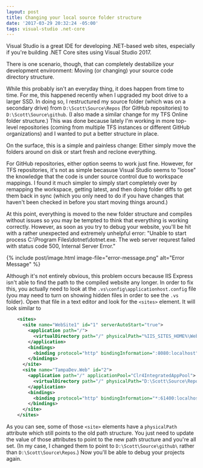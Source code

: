 ```yaml
---
layout: post
title: Changing your local source folder structure
date: '2017-03-29 20:32:24 -05:00'
tags: visual-studio .net-core
---
```


Visual Studio is a great IDE for developing .NET-based web sites, especially if you're building .NET Core sites using Visual Studio 2017.

There is one scenario, though, that can completely destabilize your development environment: Moving (or changing) your source code directory structure.

While this probably isn't an everyday thing, it does happen from time to time. For me, this happened recently when I upgraded my boot drive to a larger SSD. In doing so, I restructured my source folder (which was on a secondary drive) from `D:\Scott\Source\Repos` (for GitHub repositories) to `D:\Scott\Source\github`. (I also made a similar change for my TFS Online folder structure.) This was done because lately I'm working in more top-level repositories (coming from multiple TFS instances or different GitHub organizations) and I wanted to put a better structure in place.

On the surface, this is a simple and painless change: Either simply move the folders around on disk or start fresh and reclone everything. 

For GitHub repositories, either option seems to work just fine. However, for TFS repositories, it's not as simple becasuse Visual Studio seems to "loose" the knowledge that the code is under source control due to workspace mappings. I found it much simpler to simply start completely over by remapping the workspace, getting latest, and then doing folder diffs to get them back in sync (which you only need to do if you have changes that haven't been checked in before you start moving things around.)

At this point, everything is moved to the new folder structure and compiles without issues so you may be tempted to think that everything is working correctly. However, as soon as you try to debug your website, you'll be hit with a rather unexpected and extremely unhelpful error: "Unable to start process C:\Program Files\dotnet\dotnet.exe. The web server requrest failed with status code 500, Internal Server Error."

{% include post/image.html image-file="error-message.png" alt="Error Message" %}

Although it's not entirely obvious, this problem occurs because IIS Express isn't able to find the path to the compiled website any longer. In order to fix this, you actually need to look at the `.vs\config\applicationhost.config` file (you may need to turn on showing hidden files in order to see the `.vs` folder). Open that file in a text editor and look for the `<sites>` element. It will look similar to

```xml
    <sites>
      <site name="WebSite1" id="1" serverAutoStart="true">
        <application path="/">
          <virtualDirectory path="/" physicalPath="%IIS_SITES_HOME%\WebSite1" />
        </application>
        <bindings>
          <binding protocol="http" bindingInformation=":8080:localhost" />
        </bindings>
      </site>
      <site name="TampaDev.Web" id="2">
        <application path="/" applicationPool="Clr4IntegratedAppPool">
          <virtualDirectory path="/" physicalPath="D:\Scott\Source\Repos\TampaDev\TampaDev\TampaDev.Web" />
        </application>
        <bindings>
          <binding protocol="http" bindingInformation="*:61400:localhost" />
        </bindings>
      </site>
    </sites>
```
As you can see, some of those `<site>` elements have a `physicalPath` attribute which still points to the old path structure. You just need to update the value of those attributes to point to the new path structure and you're all set. (In my case, I changed them to point to `D:\Scott\Source\github\` rather than `D:\Scott\Source\Repos`.) Now you'll be able to debug your projects again.

